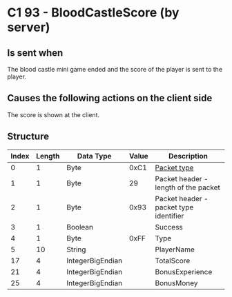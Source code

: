 # C1 93 - BloodCastleScore (by server)

## Is sent when

The blood castle mini game ended and the score of the player is sent to the player.

## Causes the following actions on the client side

The score is shown at the client.

## Structure

| Index | Length | Data Type | Value | Description |
|-------|--------|-----------|-------|-------------|
| 0 | 1 |   Byte   | 0xC1  | [Packet type](PacketTypes.md) |
| 1 | 1 |    Byte   |   29   | Packet header - length of the packet |
| 2 | 1 |    Byte   | 0x93  | Packet header - packet type identifier |
| 3 | 1 | Boolean |  | Success |
| 4 | 1 | Byte | 0xFF | Type |
| 5 | 10 | String |  | PlayerName |
| 17 | 4 | IntegerBigEndian |  | TotalScore |
| 21 | 4 | IntegerBigEndian |  | BonusExperience |
| 25 | 4 | IntegerBigEndian |  | BonusMoney |